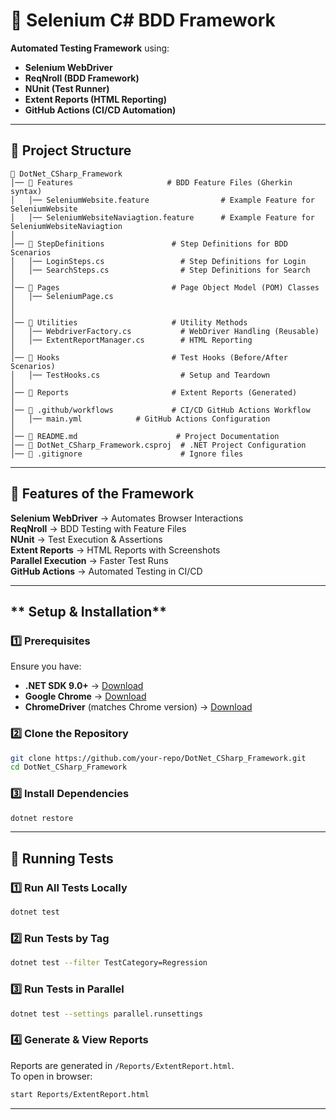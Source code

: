 # **📌 Selenium C# BDD Framework**

**Automated Testing Framework** using:
- **Selenium WebDriver**
- **ReqNroll (BDD Framework)**
- **NUnit (Test Runner)**
- **Extent Reports (HTML Reporting)**
- **GitHub Actions (CI/CD Automation)**

---

## **📁 Project Structure**
```
📂 DotNet_CSharp_Framework
│── 📂 Features                     # BDD Feature Files (Gherkin syntax)
│   │── SeleniumWebsite.feature                # Example Feature for SeleniumWebsite
│   │── SeleniumWebsiteNaviagtion.feature      # Example Feature for SeleniumWebsiteNaviagtion
│
│── 📂 StepDefinitions               # Step Definitions for BDD Scenarios
│   │── LoginSteps.cs                 # Step Definitions for Login
│   │── SearchSteps.cs                # Step Definitions for Search
│
│── 📂 Pages                         # Page Object Model (POM) Classes
│   │── SeleniumPage.cs               
│            
│
│── 📂 Utilities                     # Utility Methods
│   │── WebdriverFactory.cs           # WebDriver Handling (Reusable)
│   │── ExtentReportManager.cs        # HTML Reporting
│
│── 📂 Hooks                         # Test Hooks (Before/After Scenarios)
│   │── TestHooks.cs                  # Setup and Teardown
│
│── 📂 Reports                       # Extent Reports (Generated)
│
│── 📂 .github/workflows             # CI/CD GitHub Actions Workflow
│   │── main.yml            # GitHub Actions Configuration
│
│── 📜 README.md                      # Project Documentation
│── 📜 DotNet_CSharp_Framework.csproj  # .NET Project Configuration
│── 📜 .gitignore                      # Ignore files
```

---

## **📌 Features of the Framework**
 **Selenium WebDriver** → Automates Browser Interactions  
 **ReqNroll** → BDD Testing with Feature Files  
 **NUnit** → Test Execution & Assertions  
 **Extent Reports** → HTML Reports with Screenshots  
 **Parallel Execution** → Faster Test Runs  
 **GitHub Actions** → Automated Testing in CI/CD  

---

## ** Setup & Installation**
### **1️⃣ Prerequisites**
Ensure you have:
- **.NET SDK 9.0+** → [Download](https://dotnet.microsoft.com/en-us/download/dotnet)
- **Google Chrome** → [Download](https://www.google.com/chrome/)
- **ChromeDriver** (matches Chrome version) → [Download](https://chromedriver.chromium.org/downloads)

### **2️⃣ Clone the Repository**
```sh
git clone https://github.com/your-repo/DotNet_CSharp_Framework.git
cd DotNet_CSharp_Framework
```

### **3️⃣ Install Dependencies**
```sh
dotnet restore
```

---

## **🚀 Running Tests**
### **1️⃣ Run All Tests Locally**
```sh
dotnet test
```

### **2️⃣ Run Tests by Tag**
```sh
dotnet test --filter TestCategory=Regression
```

### **3️⃣ Run Tests in Parallel**
```sh
dotnet test --settings parallel.runsettings
```

### **4️⃣ Generate & View Reports**
Reports are generated in `/Reports/ExtentReport.html`.  
To open in browser:
```sh
start Reports/ExtentReport.html
```

---
